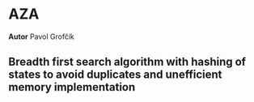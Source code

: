 # AZA

<b>Autor</b> Pavol Grofčík

## Breadth first search algorithm with hashing of states to avoid duplicates and unefficient memory implementation
